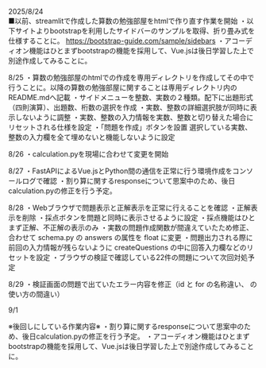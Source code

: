 2025/8/24<br>
■以前、streamlitで作成した算数の勉強部屋をhtmlで作り直す作業を開始
・以下サイトよりbootstrapを利用したサイドバーのサンプルを取得、折り畳み式を仕様することに。
https://bootstrap-guide.com/sample/sidebars
・アコーディオン機能はひとまずbootstrapの機能を採用して、Vue.jsは後日学習した上で別途作成してみることに。

8/25
・算数の勉強部屋のhtmlでの作成を専用ディレクトリを作成してその中で行うことに。以降の算数の勉強部屋に関することは専用ディレクトリ内のREADME.mdへ記載
・サイドメニューを整数、実数の２種類。配下に出題形式（四則演算）、出題数、桁数の選択を作成
・実数、整数の詳細選択肢が同時に表示しないように調整
・実数、整数の入力情報を実数、整数と切り替えた場合にリセットされる仕様を設定
・「問題を作成」ボタンを設置 選択している実数、整数の入力欄を全て埋めないと機能しないように設定

8/26
・calculation.pyを現場に合わせて変更を開始

8/27
・FastAPIによるVue.jsとPython間の通信を正常に行う環境作成をコンソールログで確認
・割り算に関するresponseについて思案中のため、後日calculation.pyの修正を行う予定。

8/28
・Webブラウザで問題表示と正解表示を正常に行えることを確認
・正解表示を削除
・採点ボタンを問題と同時に表示させるように設定
・採点機能はひとまず正解、不正解の表示のみ
・実数の問題作成関数が間違えていたため修正、合わせて schema.py の answers の属性を float に変更
・問題出力される際に前回の入力情報が残らないように createQuestions の中に回答入力欄などのリセットを設定
・ブラウザの検証で確認している22件の問題について次回対処予定

8/29
・検証画面の問題で出ていたエラー内容を修正（id と for の名称違い、<label></label> の使い方の間違い）

9/1


※後回しにしている作業内容※
・割り算に関するresponseについて思案中のため、後日calculation.pyの修正を行う予定。
・アコーディオン機能はひとまずbootstrapの機能を採用して、Vue.jsは後日学習した上で別途作成してみることに。
